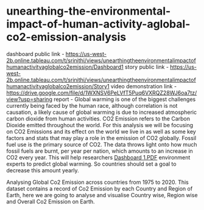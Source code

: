 # unearthing-the-environmental-impact-of-human-activity-aglobal-co2-emission-analysis
dashboard public link - https://us-west-2b.online.tableau.com/t/srinithi/views/unearthingtheenvironmentalimpactofhumanactivityaglobalco2emission/Dashboard1
story public link - https://us-west-2b.online.tableau.com/t/srinithi/views/unearthingtheenvironmentalimpactofhumanactivityaglobalco2emission/Story1
video demonstration link - https://drive.google.com/file/d/1WXNSV6PeLVfT5Puq6VXRQZ28WJ6oa7tz/view?usp=sharing
report - 
Global warming is one of the biggest challenges currently being faced by the human race, although correlation is not causation, a likely cause of global warming is due to increased atmospheric carbon dioxide from human activities. CO2 Emission refers to the Carbon Dioxide emitted throughout the world. For this analysis we will be focusing on CO2 Emissions and its effect on the world we live in as well as some key factors and stats that may play a role in the emission of CO2 globally. Fossil fuel use is the primary source of CO2. The data throws light onto how much fossil fuels are burnt, per year per nation, which amounts to an increase in CO2 every year. This will help researchers [Dashboard 1.PDF](https://github.com/kmsabare/unearthing-the-environmental-impact-of-human-activity-aglobal-co2-emission-analysis/files/11301673/Dashboard.1.PDF)
environment experts to predict global warming. So countries should set a goal to decrease this amount yearly.


Analysing Global Co2 Emission across countries from 1975 to 2020. This dataset contains a record of Co2 Emission by each Country and Region of Earth, here we are going to analyse and visualise Country wise, Region wise and Overall Co2 Emission on Earth.
